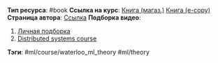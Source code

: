 **Тип ресурса**: #book 
**Ссылка на курс**: [Книга (магаз.)](https://www.amazon.com/gp/product/B06XPJML5D/ref=dbs_a_def_rwt_hsch_vapi_tkin_p1_i0) [Книга (e-copy)](https://disk.yandex.ru/i/zLy-S-t1Ob7UpA) 
**Страница автора**: [Ссылка](https://martin.kleppmann.com/)
**Подборка видео**: 
1. [Личная подборка](https://www.youtube.com/playlist?list=PLSoGrPNV19UJ-73LSASm4B07dZ9ySahwM)
2. [Distributed systems course](https://www.youtube.com/watch?v=UEAMfLPZZhE&list=PLeKd45zvjcDFUEv_ohr_HdUFe97RItdiB)

**Тэги**: #ml/course/waterloo_ml_theory #ml/theory